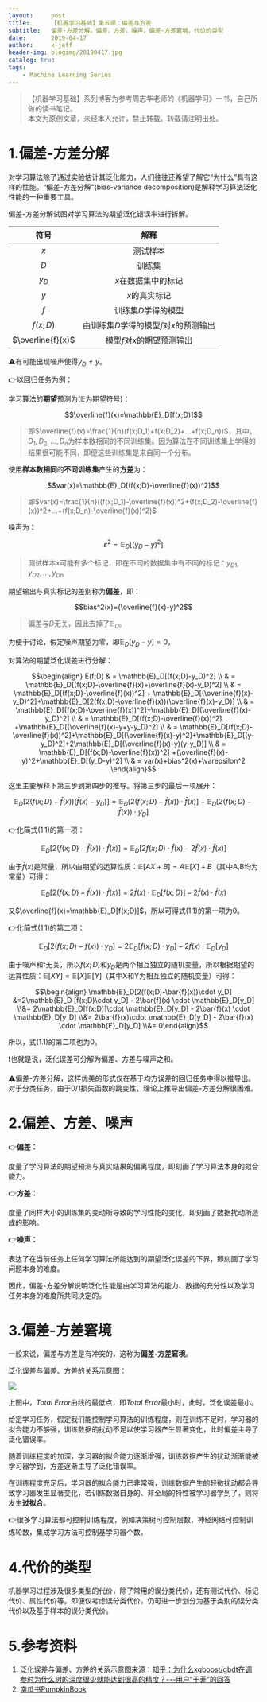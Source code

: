 ```yaml
---
layout:     post
title:      【机器学习基础】第五课：偏差与方差
subtitle:   偏差-方差分解，偏差，方差，噪声，偏差-方差窘境，代价的类型
date:       2019-04-17
author:     x-jeff
header-img: blogimg/20190417.jpg
catalog: true
tags:
    - Machine Learning Series
---
```

>【机器学习基础】系列博客为参考周志华老师的《机器学习》一书，自己所做的读书笔记。  
>本文为原创文章，未经本人允许，禁止转载。转载请注明出处。

# 1.偏差-方差分解

对学习算法除了通过实验估计其泛化能力，人们往往还希望了解它“为什么”具有这样的性能。“偏差-方差分解”(bias-variance decomposition)是解释学习算法泛化性能的一种重要工具。

偏差-方差分解试图对学习算法的期望泛化错误率进行拆解。

|符号|解释|
|:-:|:-:|
|$x$|测试样本|
|$D$|训练集|
|$y_D$|$x$在数据集中的标记|
|$y$|$x$的真实标记|
|$f$|训练集$D$学得的模型|
|$f(x;D)$|由训练集$D$学得的模型$f$对$x$的预测输出|
|$\overline{f}(x)$|模型$f$对$x$的期望预测输出|

⚠️有可能出现噪声使得$y_D\neq y$。

👉以回归任务为例：

学习算法的**期望**预测为($\mathbb{E}$为期望符号)：

$$\overline{f}(x)=\mathbb{E}_D[f(x;D)]$$

>即$\overline{f}(x)=\frac{1}{n}(f(x;D_1)+f(x;D_2)+...+f(x;D_n))$，其中，$D_1,D_2,...,D_n$为样本数相同的不同训练集。因为算法在不同训练集上学得的结果很可能不同，即便这些训练集是来自同一个分布。

使用**样本数相同**的**不同训练集**产生的**方差**为：

$$var(x)=\mathbb{E}_D[(f(x;D)-\overline{f}(x))^2]$$

>即$var(x)=\frac{1}{n}((f(x;D_1)-\overline{f}(x))^2+(f(x;D_2)-\overline{f}(x))^2+...+(f(x;D_n)-\overline{f}(x))^2)$

噪声为：

$$\varepsilon^2=\mathbb{E}_D[(y_D-y)^2]$$

>测试样本$x$可能有多个标记，即在不同的数据集中有不同的标记：$y_{D1},y_{D2},...,y_{Dn}$

期望输出与真实标记的差别称为**偏差**，即：

$$bias^2(x)=(\overline{f}(x)-y)^2$$

>偏差与$D$无关，因此去掉了$\mathbb{E}_D$。

为便于讨论，假定噪声期望为零，即$\mathbb{E}_D[y_D-y]=0$。

对算法的期望泛化误差进行分解：

$$\begin{align} E(f;D) & = \mathbb{E}_D[(f(x;D)-y_D)^2] \\ & = \mathbb{E}_D[(f(x;D)-\overline{f}(x)+\overline{f}(x)-y_D)^2] \\ & = \mathbb{E}_D[(f(x;D)-\overline{f}(x))^2] + \mathbb{E}_D[(\overline{f}(x)-y_D)^2]+\mathbb{E}_D[2(f(x;D)-\overline{f}(x))(\overline{f}(x)-y_D)] \\ & = \mathbb{E}_D[(f(x;D)-\overline{f}(x))^2]+\mathbb{E}_D[(\overline{f}(x)-y_D)^2] \\ & = \mathbb{E}_D[(f(x;D)-\overline{f}(x))^2] +\mathbb{E}_D[(\overline{f}(x)-y+y-y_D)^2]  \\ & = \mathbb{E}_D[(f(x;D)-\overline{f}(x))^2]+\mathbb{E}_D[(\overline{f}(x)-y)^2]+\mathbb{E}_D[(y-y_D)^2]+2\mathbb{E}_D[(\overline{f}(x)-y)(y-y_D)] \\ & = \mathbb{E}_D[(f(x;D)-\overline{f}(x))^2] +(\overline{f}(x)-y)^2+\mathbb{E}_D[(y_D-y)^2] \\ & = var(x)+bias^2(x)+\varepsilon^2 \end{align}$$

这里主要解释下第三步到第四步的推导。将第三步的最后一项展开：

$$\mathbb{E}_D [ 2(f(x;D)-\bar{f}(x)) (\bar{f}(x)-y_D)]=\mathbb{E}_D[2(f(x;D)-\bar{f}(x)) \cdot \bar{f}(x)] - \mathbb{E}_D[2(f(x;D)-\bar{f}(x))\cdot y_D] \tag{1.1}$$

👉化简式(1.1)的第一项：

$$\mathbb{E}_D[2(f(x;D)-\bar{f}(x)) \cdot \bar{f}(x)] = \mathbb{E}_D[2f(x;D)\cdot \bar{f}(x)-2\bar{f}(x)\cdot \bar{f}(x)]$$

由于$\bar{f}(x)$是常量，所以由期望的运算性质：$\mathbb{E}[AX+B]=A\mathbb{E}[X]+B$（其中A,B均为常量）可得：

$$\mathbb{E}_D[2(f(x;D)-\bar{f}(x)) \cdot \bar{f}(x)]=2\bar{f}(x) \cdot \mathbb{E}_D[f(x;D)]-2\bar{f}(x)\cdot \bar{f}(x)$$

又$\overline{f}(x)=\mathbb{E}_D[f(x;D)]$，所以可得式(1.1)的第一项为0。

👉化简式(1.1)的第二项：

$$\mathbb{E}_D[2(f(x;D)-\bar{f}(x))\cdot y_D] =2\mathbb{E}_D [f(x;D)\cdot y_D] - 2\bar{f}(x) \cdot \mathbb{E}_D[y_D]$$

由于噪声和f无关，所以$f(x;D)$和$y_D$是两个相互独立的随机变量，所以根据期望的运算性质：$\mathbb{E}[XY]=\mathbb{E}[X]\mathbb{E}[Y]$（其中X和Y为相互独立的随机变量）可得：

$$\begin{align} \mathbb{E}_D[2(f(x;D)-\bar{f}(x))\cdot y_D] &=2\mathbb{E}_D [f(x;D)\cdot y_D] - 2\bar{f}(x) \cdot \mathbb{E}_D[y_D] \\&= 2\mathbb{E}_D[f(x;D)]\cdot \mathbb{E}_D[y_D] - 2\bar{f}(x) \cdot \mathbb{E}_D[y_D] \\&= 2\bar{f}(x)\cdot \mathbb{E}_D[y_D] - 2\bar{f}(x) \cdot \mathbb{E}_D[y_D] \\&= 0\end{align}$$

所以，式(1.1)的第二项也为0。

❗️也就是说，泛化误差可分解为偏差、方差与噪声之和。

⚠️偏差-方差分解，这样优美的形式仅在基于均方误差的回归任务中得以推导出。对于分类任务，由于0/1损失函数的跳变性，理论上推导出偏差-方差分解很困难。


# 2.偏差、方差、噪声

👉**偏差：**

度量了学习算法的期望预测与真实结果的偏离程度，即刻画了学习算法本身的拟合能力。

👉**方差：**

度量了同样大小的训练集的变动所导致的学习性能的变化，即刻画了数据扰动所造成的影响。

👉**噪声：**

表达了在当前任务上任何学习算法所能达到的期望泛化误差的下界，即刻画了学习问题本身的难度。

因此，偏差-方差分解说明泛化性能是由学习算法的能力、数据的充分性以及学习任务本身的难度所共同决定的。

# 3.偏差-方差窘境

一般来说，偏差与方差是有冲突的，这称为**偏差-方差窘境**。

泛化误差与偏差、方差的关系示意图：

![](https://xjeffblogimg.oss-cn-beijing.aliyuncs.com/BLOGIMG/BlogImage/MachineLearningSeries/Lesson5/5x1.jpg)

上图中，*Total Error*曲线的最低点，即*Total Error*最小时，此时，泛化误差最小。

给定学习任务，假定我们能控制学习算法的训练程度，则在训练不足时，学习器的拟合能力不够强，训练数据的扰动不足以使学习器产生显著变化，此时偏差主导了泛化错误率。

随着训练程度的加深，学习器的拟合能力逐渐增强，训练数据产生的扰动渐渐能被学习器学到，方差逐渐主导了泛化错误率。

在训练程度充足后，学习器的拟合能力已非常强，训练数据产生的轻微扰动都会导致学习器发生显著变化，若训练数据自身的、非全局的特性被学习器学到了，则将发生**过拟合**。

👉很多学习算法都可控制训练程度，例如决策树可控制层数，神经网络可控制训练轮数，集成学习方法可控制基学习器个数。

# 4.代价的类型

机器学习过程涉及很多类型的代价，除了常用的误分类代价，还有测试代价、标记代价、属性代价等。即便仅考虑误分类代价，仍可进一步划分为基于类别的误分类代价以及基于样本的误分类代价。

# 5.参考资料

1. 泛化误差与偏差、方差的关系示意图来源：[知乎：为什么xgboost/gbdt在调参时为什么树的深度很少就能达到很高的精度？---用户“于菲”的回答](https://www.zhihu.com/question/45487317)
2. [南瓜书PumpkinBook](https://datawhalechina.github.io/pumpkin-book/#/chapter2/chapter2)